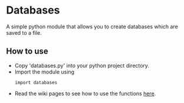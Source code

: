 # Databases
A simple python module that allows you to create databases which are saved to a file.

## How to use
* Copy 'databases.py' into your python project directory.
* Import the module using 
  ```python3
  import databases
  ````
* Read the wiki pages to see how to use the functions [here](about:blank).
